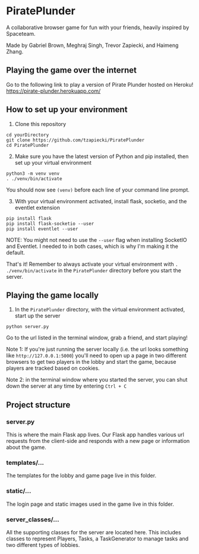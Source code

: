 # PiratePlunder
A collaborative browser game for fun with your friends, heavily inspired by Spaceteam.

Made by Gabriel Brown, Meghraj Singh, Trevor Zapiecki, and Haimeng Zhang.

## Playing the game over the internet
Go to the following link to play a version of Pirate Plunder hosted on Heroku!  
https://pirate-plunder.herokuapp.com/

## How to set up your environment
1. Clone this repository
```
cd yourDirectory
git clone https://github.com/tzapiecki/PiratePlunder
cd PiratePlunder
```
2. Make sure you have the latest version of Python and pip installed, then set up your virtual environment
```
python3 -m venv venv
. ./venv/bin/activate
```
You should now see `(venv)` before each line of your command line prompt.  

3. With your virtual environment activated, install flask, socketio, and the eventlet extension
```
pip install flask
pip install flask-socketio --user
pip install eventlet --user
```
NOTE: You might not need to use the `--user` flag when installing SocketIO and Eventlet. I needed to in both cases, which is why I'm making it the default.

That's it! Remember to always activate your virtual environment with `. ./venv/bin/activate` in the `PiratePlunder` directory before you start the server.

## Playing the game locally
1. In the `PiratePlunder` directory, with the virtual environment activated, start up the server
```
python server.py
```
Go to the url listed in the terminal window, grab a friend, and start playing!  

Note 1: If you're just running the server locally (i.e. the url looks something like `http://127.0.0.1:5000`) you'll need to open up a page in two different browsers to get two players in the lobby and start the game, because players are tracked based on cookies.

Note 2: in the terminal window where you started the server, you can shut down the server at any time by entering `Ctrl + C`

## Project structure

### server.py
This is where the main Flask app lives. Our Flask app handles various url requests from the client-side and responds with a new page or information about the game.

### templates/...
The templates for the lobby and game page live in this folder.

### static/...
The login page and static images used in the game live in this folder.

### server_classes/...
All the supporting classes for the server are located here. This includes classes to represent Players, Tasks, a TaskGenerator to manage tasks and two different types of lobbies.
